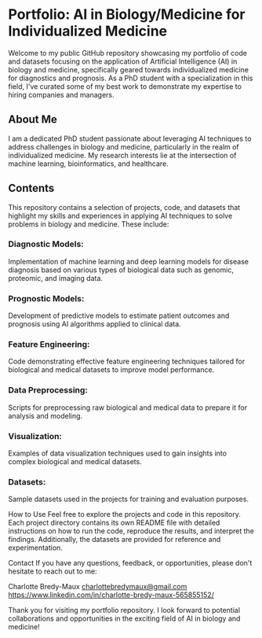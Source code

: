 # Portfolio: AI in Biology/Medicine for Individualized Medicine
Welcome to my public GitHub repository showcasing my portfolio of code and datasets focusing on the application of Artificial Intelligence (AI) in biology and medicine, specifically geared towards individualized medicine for diagnostics and prognosis. As a PhD student with a specialization in this field, I've curated some of my best work to demonstrate my expertise to hiring companies and managers.

## About Me
I am a dedicated PhD student passionate about leveraging AI techniques to address challenges in biology and medicine, particularly in the realm of individualized medicine. My research interests lie at the intersection of machine learning, bioinformatics, and healthcare.

## Contents
This repository contains a selection of projects, code, and datasets that highlight my skills and experiences in applying AI techniques to solve problems in biology and medicine. These include:

### Diagnostic Models:
Implementation of machine learning and deep learning models for disease diagnosis based on various types of biological data such as genomic, proteomic, and imaging data.

### Prognostic Models:
Development of predictive models to estimate patient outcomes and prognosis using AI algorithms applied to clinical data.

### Feature Engineering:
Code demonstrating effective feature engineering techniques tailored for biological and medical datasets to improve model performance.

### Data Preprocessing:
Scripts for preprocessing raw biological and medical data to prepare it for analysis and modeling.

### Visualization:
Examples of data visualization techniques used to gain insights into complex biological and medical datasets.

### Datasets:
Sample datasets used in the projects for training and evaluation purposes.

How to Use
Feel free to explore the projects and code in this repository. Each project directory contains its own README file with detailed instructions on how to run the code, reproduce the results, and interpret the findings. Additionally, the datasets are provided for reference and experimentation.

Contact
If you have any questions, feedback, or opportunities, please don't hesitate to reach out to me:

Charlotte Bredy-Maux
charlottebredymaux@gmail.com
https://www.linkedin.com/in/charlotte-bredy-maux-565855152/

Thank you for visiting my portfolio repository. I look forward to potential collaborations and opportunities in the exciting field of AI in biology and medicine!
